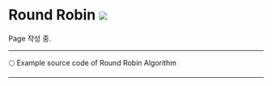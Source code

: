 # Round Robin <img src = "https://img.shields.io/badge/JAVA-007396?style=for-the-badge&logo=java&logoColor=white">

Page 작성 중.

---------

:full_moon: Example source code of Round Robin Algorithm

---------
